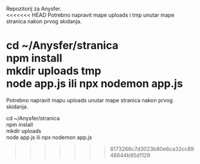 Repozitorij za Anysfer.  
<<<<<<< HEAD
Potrebno napravit mape uploads i tmp unutar mape stranica nakon prvog skidanja.  

cd ~/Anysfer/stranica  
npm install  
mkdir uploads tmp   
node app.js ili npx nodemon app.js  
=======
Potrebno napravit mapu uploads unutar mape stranica nakon prvog skidanja.  

cd ~/Anysfer/stranica  
npm install  
mkdir uploads  
node app.js ili npx nodemon app.js
>>>>>>> 8173266c7d3023b80e6ca32cc8948644b95d1129
